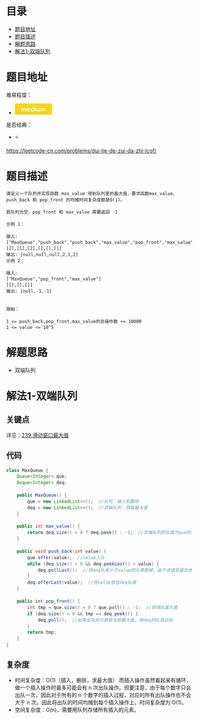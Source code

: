 # 目录
* [题目地址](#题目地址)
* [题目描述](#题目描述)
* [解题思路](#解题思路)
* [解法1-双端队列](#解法1-双端队列)



# 题目地址
难易程度：
- ![medium.jpg](../../.images/medium.jpg)

是否经典：
- ⭐️

https://leetcode-cn.com/problems/dui-lie-de-zui-da-zhi-lcof/

# 题目描述
```$xslt
请定义一个队列并实现函数 max_value 得到队列里的最大值，要求函数max_value、push_back 和 pop_front 的均摊时间复杂度都是O(1)。

若队列为空，pop_front 和 max_value 需要返回 -1

示例 1：

输入: 
["MaxQueue","push_back","push_back","max_value","pop_front","max_value"]
[[],[1],[2],[],[],[]]
输出: [null,null,null,2,1,2]
示例 2：

输入: 
["MaxQueue","pop_front","max_value"]
[[],[],[]]
输出: [null,-1,-1]
 

限制：

1 <= push_back,pop_front,max_value的总操作数 <= 10000
1 <= value <= 10^5
```


# 解题思路
- 双端队列


# 解法1-双端队列
## 关键点
详见：[239.滑动窗口最大值](../../2.题目/239.滑动窗口最大值.md)


## 代码
```Java
class MaxQueue {
    Queue<Integer> que;
    Deque<Integer> deq;

    public MaxQueue() {
        que = new LinkedList<>();  //队列：插入和删除
        deq = new LinkedList<>();  //双端队列：获取最大值
    }

    public int max_value() {
        return deq.size() > 0 ? deq.peek() : -1;  //双端队列的队首为que的最大值
    }

    public void push_back(int value) {
        que.offer(value);  //value入队
        while (deq.size() > 0 && deq.peekLast() < value) {
            deq.pollLast();  //将deq队尾小于value的元素删掉，由于该值是最后进来的，丢掉的小的值不影响最终结果
        }
        deq.offerLast(value);  //将value放在deq队尾
    }

    public int pop_front() {
        int tmp = que.size() > 0 ? que.poll() : -1;  //获得队首元素
        if (deq.size() > 0 && tmp == deq.peek()) {
            deq.poll();  //如果出队的元素是当前最大值，将deq的队首出队
        }
        return tmp;
    }
}
```


## 复杂度
- 时间复杂度：O(1)（插入，删除，求最大值）.而插入操作虽然看起来有循环，做一个插入操作时最多可能会有 n 次出队操作。但要注意，由于每个数字只会出队一次，因此对于所有的 n 个数字的插入过程，对应的所有出队操作也不会大于 n 次。因此将出队的时间均摊到每个插入操作上，时间复杂度为 O(1)。
- 空间复杂度：O(n)，需要用队列存储所有插入的元素。